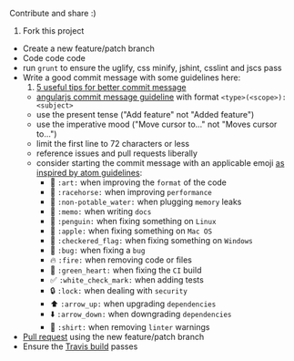 Contribute and share :)

1. Fork this project
- Create a new feature/patch branch
- Code code code
- run `grunt` to ensure the uglify, css minify, jshint, csslint and jscs pass
- Write a good commit message with some guidelines here:
	1. [5 useful tips for better commit message](http://robots.thoughtbot.com/5-useful-tips-for-a-better-commit-message)
	- [angularjs commit message guideline](https://github.com/angular/angular.js/blob/master/CONTRIBUTING.md#-git-commit-guidelines) with format `<type>(<scope>): <subject>`
  - use the present tense ("Add feature" not "Added feature")
  - use the imperative mood ("Move cursor to..." not "Moves cursor to...")
  - limit the first line to 72 characters or less
  - reference issues and pull requests liberally
  - consider starting the commit message with an applicable emoji [as inspired by atom guidelines](https://github.com/atom/atom/blob/master/CONTRIBUTING.md#git-commit-messages):
      - :art: `:art:` when improving the `format` of the code
      - :racehorse: `:racehorse:` when improving `performance`
      - :non-potable_water: `:non-potable_water:` when plugging `memory` leaks
      - :memo: `:memo:` when writing `docs`
      - :penguin: `:penguin:` when fixing something on `Linux`
      - :apple: `:apple:` when fixing something on `Mac OS`
      - :checkered_flag: `:checkered_flag:` when fixing something on `Windows`
      - :bug: `:bug:` when fixing a `bug`
      - :fire: `:fire:` when removing code or files
      - :green_heart: `:green_heart:` when fixing the `CI` build
      - :white_check_mark: `:white_check_mark:` when adding tests
      - :lock: `:lock:` when dealing with `security`
      - :arrow_up: `:arrow_up:` when upgrading `dependencies`
      - :arrow_down: `:arrow_down:` when downgrading `dependencies`
      - :shirt: `:shirt:` when removing `linter` warnings
- [Pull request](https://help.github.com/articles/using-pull-requests) using the new feature/patch branch
- Ensure the [Travis build](https://travis-ci.org/webuildsg/webuild) passes
